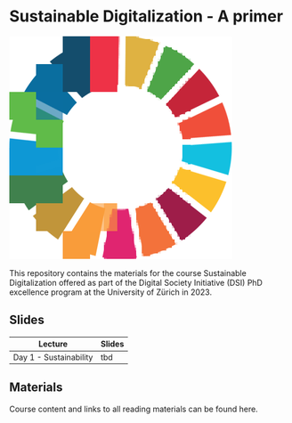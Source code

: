 # Sustainable Digitalization - A primer

![](img/logo.png)

This repository contains the materials for the course Sustainable Digitalization offered as part of the Digital Society Initiative (DSI) PhD excellence program at the University of Zürich in 2023.

## Slides

| Lecture                | Slides |
|------------------------|--------|
| Day 1 - Sustainability | tbd    |

## Materials

Course content and links to all reading materials can be found here.
